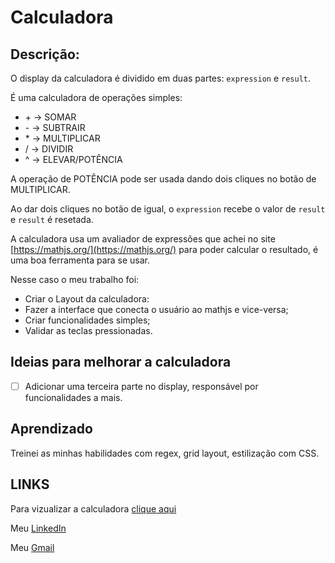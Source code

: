 # Calculadora
## Descrição:

O display da calculadora é dividido em duas partes: `expression` e `result`.

É uma calculadora de operações simples:
-  \+  → SOMAR
-  \-  → SUBTRAIR
-  \* → MULTIPLICAR
-  / → DIVIDIR
-  ^ → ELEVAR/POTÊNCIA

A operação de POTÊNCIA pode ser usada dando dois cliques no  botão de MULTIPLICAR.

Ao dar dois cliques no botão de igual, o `expression` recebe o valor de `result` e `result` é resetada.

A calculadora usa um avaliador de expressões que achei no site [https://mathjs.org/](https://mathjs.org/) para poder calcular o resultado, é uma boa ferramenta para se usar.

Nesse caso o meu trabalho foi:
- Criar o Layout da calculadora:
- Fazer a interface que conecta o usuário ao mathjs e vice-versa;
- Criar funcionalidades simples;
- Validar as teclas pressionadas.

## Ideias para melhorar a calculadora
- [ ] Adicionar uma terceira parte no display, responsável por funcionalidades a mais.

## Aprendizado
Treinei as minhas habilidades com regex, grid layout, estilização com CSS.

## LINKS

Para vizualizar a calculadora [clique aqui](https://bulovask.github.io/calculadora/)

Meu [LinkedIn](https://www.linkedin.com/in/ageu-assun%C3%A7%C3%A3o-9a2958203)

Meu [Gmail](mailto:ageuassuncaosimoesgalindo@gmail.com)
